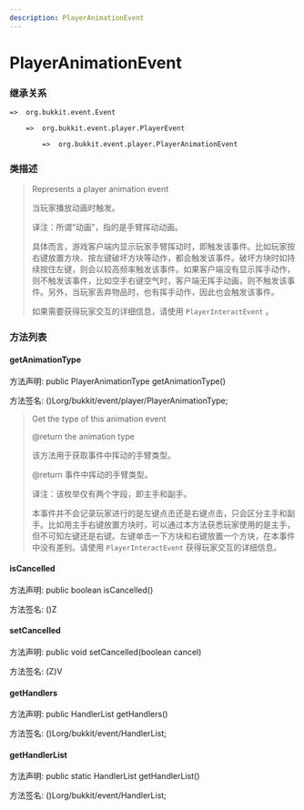 ```yaml
---
description: PlayerAnimationEvent
---
```


# PlayerAnimationEvent

### 继承关系

    =>  org.bukkit.event.Event

        =>  org.bukkit.event.player.PlayerEvent

            =>  org.bukkit.event.player.PlayerAnimationEvent

### 类描述

> Represents a player animation event
> 
> <p>
> 
> 当玩家播放动画时触发。
> 
> <p>
> 
> 译注：所谓“动画”，指的是手臂挥动动画。
> 
> 具体而言，游戏客户端内显示玩家手臂挥动时，即触发该事件。比如玩家按右键放置方块、按左键破坏方块等动作，都会触发该事件。破坏方块时如持续按住左键，则会以较高频率触发该事件。如果客户端没有显示挥手动作，则不触发该事件，比如空手右键空气时，客户端无挥手动画，则不触发该事件。另外，当玩家丢弃物品时，也有挥手动作，因此也会触发该事件。
> 
> 如果需要获得玩家交互的详细信息，请使用 `PlayerInteractEvent` 。

### 方法列表

#### getAnimationType

方法声明: public PlayerAnimationType getAnimationType()

方法签名: ()Lorg/bukkit/event/player/PlayerAnimationType;

> Get the type of this animation event
> 
> @return the animation type
> 
> <p>
> 
> 该方法用于获取事件中挥动的手臂类型。
> 
> @return 事件中挥动的手臂类型。
> 
> <p>
> 
> 译注：该枚举仅有两个字段，即主手和副手。
> 
> 本事件并不会记录玩家进行的是左键点击还是右键点击，只会区分主手和副手。比如用主手右键放置方块时，可以通过本方法获悉玩家使用的是主手，但不可知左键还是右键。左键单击一下方块和右键放置一个方块，在本事件中没有差别。请使用 `PlayerInteractEvent` 获得玩家交互的详细信息。

#### isCancelled

方法声明: public boolean isCancelled()

方法签名: ()Z

#### setCancelled

方法声明: public void setCancelled(boolean cancel)

方法签名: (Z)V

#### getHandlers

方法声明: public HandlerList getHandlers()

方法签名: ()Lorg/bukkit/event/HandlerList;

#### getHandlerList

方法声明: public static HandlerList getHandlerList()

方法签名: ()Lorg/bukkit/event/HandlerList;